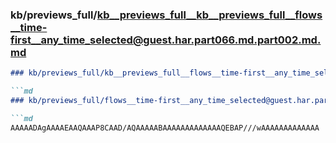 ### kb/previews_full/kb__previews_full__kb__previews_full__flows__time-first__any_time_selected@guest.har.part066.md.part002.md.md

```md
### kb/previews_full/kb__previews_full__flows__time-first__any_time_selected@guest.har.part066.md.part002.md

```md
### kb/previews_full/flows__time-first__any_time_selected@guest.har.part066.md (part 002)

```md
AAAAADAgAAAAEAAQAAAP8CAAD/AQAAAAABAAAAAAAAAAAAAQEBAP///wAAAAAAAAAAAAA
```

```

```

```
